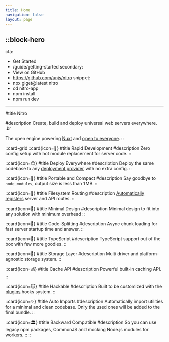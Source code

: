 ```yaml
---
title: Home
navigation: false
layout: page
---
```



::block-hero
---
cta:
  - Get Started
  - /guide/getting-started
secondary:
  - View on GitHub
  - https://github.com/unjs/nitro
snippet:
  - npx giget@latest nitro
  - cd nitro-app
  - npm install
  - npm run dev
---

#title
Nitro

#description
Create, build and deploy universal web servers everywhere. :br

The open engine powering [Nuxt](https://nuxt.com) and [open to everyone](https://github.com/unjs/nitro/discussions/1015).
::

::card-grid
  ::card{icon=🐇}
  #title
  Rapid Development
  #description
  Zero config setup with hot module replacement for server code.
  ::

  ::card{icon=😌}
  #title
  Deploy Everywhere
  #description
  Deploy the same codebase to any [deployment provider](/deploy) with no extra config.
  ::

  ::card{icon=💼}
  #title
  Portable and Compact
  #description
  Say goodbye to `node_modules`, output size is less than 1MB.
  ::

  ::card{icon=📁}
  #title
  Filesystem Routing
  #description
  [Automatically registers](/guide/routing) server and API routes.
  ::

  ::card{icon=🤏}
  #title
  Minimal Design
  #description
  Minimal design to fit into any solution with minimum overhead
  ::

  ::card{icon=🚀}
  #title
  Code-Splitting
  #description
  Async chunk loading for fast server startup time and answer.
  ::

  ::card{icon=👕}
  #title
  TypeScript
  #description
  TypeScript support out of the box with few more goodies.
  ::

  ::card{icon=💾}
  #title
  Storage Layer
  #description
  Multi driver and platform-agnostic storage system.
  ::

  ::card{icon=💰}
  #title
  Cache API
  #description
  Powerful built-in caching API.
  ::

  ::card{icon=🐱}
  #title
  Hackable
  #description
  Built to be customized with the [plugins](/guide/plugins) hooks system.
  ::

  ::card{icon=✨}
  #title
  Auto Imports
  #description
  Automatically import utilities for a minimal and clean codebase. Only the used ones will be added to the final bundle.
  ::

  ::card{icon=🏛️}
  #title
  Backward Compatible
  #description
  So you can use legacy npm packages, CommonJS and mocking Node.js modules for workers.
  ::
::
